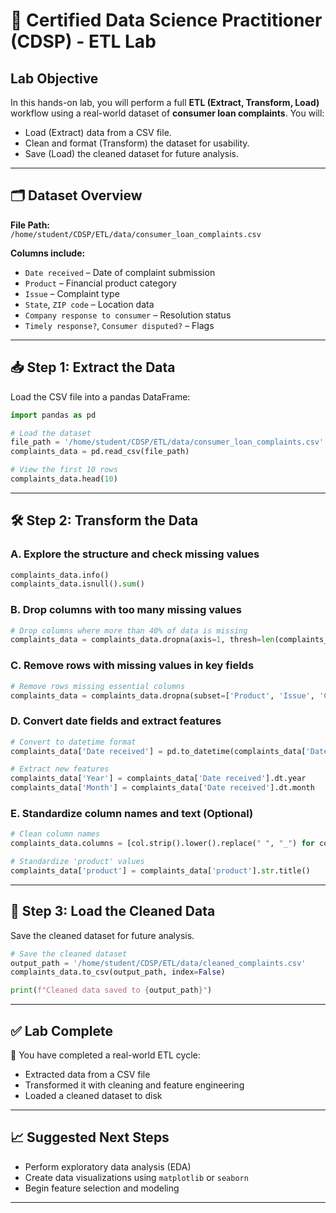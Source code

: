 
# 🧪 Certified Data Science Practitioner (CDSP) - ETL Lab

## Lab Objective
In this hands-on lab, you will perform a full **ETL (Extract, Transform, Load)** workflow using a real-world dataset of **consumer loan complaints**. You will:

- Load (Extract) data from a CSV file.
- Clean and format (Transform) the dataset for usability.
- Save (Load) the cleaned dataset for future analysis.

---

## 🗂 Dataset Overview

**File Path:**  
`/home/student/CDSP/ETL/data/consumer_loan_complaints.csv`

**Columns include:**
- `Date received` – Date of complaint submission
- `Product` – Financial product category
- `Issue` – Complaint type
- `State`, `ZIP code` – Location data
- `Company response to consumer` – Resolution status
- `Timely response?`, `Consumer disputed?` – Flags

---

## 📥 Step 1: Extract the Data

Load the CSV file into a pandas DataFrame:

```python
import pandas as pd

# Load the dataset
file_path = '/home/student/CDSP/ETL/data/consumer_loan_complaints.csv'
complaints_data = pd.read_csv(file_path)

# View the first 10 rows
complaints_data.head(10)
```

---

## 🛠️ Step 2: Transform the Data

### A. Explore the structure and check missing values

```python
complaints_data.info()
complaints_data.isnull().sum()
```

### B. Drop columns with too many missing values

```python
# Drop columns where more than 40% of data is missing
complaints_data = complaints_data.dropna(axis=1, thresh=len(complaints_data) * 0.6)
```

### C. Remove rows with missing values in key fields

```python
# Remove rows missing essential columns
complaints_data = complaints_data.dropna(subset=['Product', 'Issue', 'Company'])
```

### D. Convert date fields and extract features

```python
# Convert to datetime format
complaints_data['Date received'] = pd.to_datetime(complaints_data['Date received'], errors='coerce')

# Extract new features
complaints_data['Year'] = complaints_data['Date received'].dt.year
complaints_data['Month'] = complaints_data['Date received'].dt.month
```

### E. Standardize column names and text (Optional)

```python
# Clean column names
complaints_data.columns = [col.strip().lower().replace(" ", "_") for col in complaints_data.columns]

# Standardize 'product' values
complaints_data['product'] = complaints_data['product'].str.title()
```

---

## 💾 Step 3: Load the Cleaned Data

Save the cleaned dataset for future analysis.

```python
# Save the cleaned dataset
output_path = '/home/student/CDSP/ETL/data/cleaned_complaints.csv'
complaints_data.to_csv(output_path, index=False)

print(f"Cleaned data saved to {output_path}")
```

---

## ✅ Lab Complete

🎉 You have completed a real-world ETL cycle:

- Extracted data from a CSV file
- Transformed it with cleaning and feature engineering
- Loaded a cleaned dataset to disk

---

## 📈 Suggested Next Steps
- Perform exploratory data analysis (EDA)
- Create data visualizations using `matplotlib` or `seaborn`
- Begin feature selection and modeling

---
